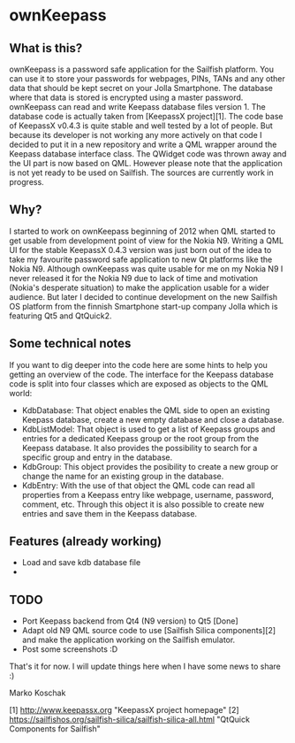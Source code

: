 ownKeepass
==========

What is this?
-------------

ownKeepass is a password safe application for the Sailfish platform. You can use it to store your passwords for webpages, PINs, TANs and any other data that should be kept secret on your Jolla Smartphone. The database where that data is stored is encrypted using a master password. ownKeepass can read and write Keepass database files version 1. The database code is actually taken from [KeepassX project][1]. The code base of KeepassX v0.4.3 is quite stable and well tested by a lot of people. But because its developer is not working any more actively on that code I decided to put it in a new repository and write a QML wrapper around the Keepass database interface class. The QWidget code was thrown away and the UI part is now based on QML.
However please note that the application is not yet ready to be used on Sailfish. The sources are currently work in progress.

Why?
----

I started to work on ownKeepass beginning of 2012 when QML started to get usable from development point of view for the Nokia N9. Writing a QML UI for the stable KeepassX 0.4.3 version was just born out of the idea to take my favourite password safe application to new Qt platforms like the Nokia N9. Although ownKeepass was quite usable for me on my Nokia N9 I never released it for the Nokia N9 due to lack of time and motivation (Nokia's desperate situation) to make the application usable for a wider audience. But later I decided to continue development on the new Sailfish OS platform from the finnish Smartphone start-up company Jolla which is featuring Qt5 and QtQuick2.

Some technical notes
--------------------

If you want to dig deeper into the code here are some hints to help you getting an overview of the code. The interface for the Keepass database code is split into four classes which are exposed as objects to the QML world:

*   KdbDatabase:
    That object enables the QML side to open an existing Keepass database, create a new empty database and close a database.
*   KdbListModel:
    That object is used to get a list of Keepass groups and entries for a dedicated Keepass group or the root group from the Keepass database. It also provides the possibility to search for a specific group and entry in the database.
*   KdbGroup:
    This object provides the posibility to create a new group or change the name for an existing group in the database.
*   KdbEntry:
    With the use of that object the QML code can read all properties from a Keepass entry like webpage, username, password, comment, etc. Through this object it is also possible to create new entries and save them in the Keepass database.

Features (already working)
--------------------------

*   Load and save kdb database file
*

TODO
----

*   Port Keepass backend from Qt4 (N9 version) to Qt5 [Done]
*   Adapt old N9 QML source code to use [Sailfish Silica components][2] and make the application working on the Sailfish emulator.
*   Post some screenshots :D

That's it for now. I will update things here when I have some news to share :)

Marko Koschak

[1] http://www.keepassx.org                                           "KeepassX project homepage"
[2] https://sailfishos.org/sailfish-silica/sailfish-silica-all.html   "QtQuick Components for Sailfish"
